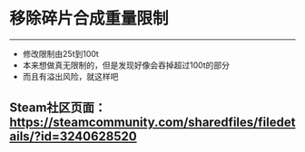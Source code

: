 # 移除碎片合成重量限制
---
- 修改限制由25t到100t
- 本来想做真无限制的，但是发现好像会吞掉超过100t的部分
- 而且有溢出风险，就这样吧
## Steam社区页面：https://steamcommunity.com/sharedfiles/filedetails/?id=3240628520